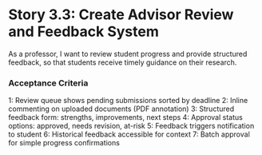 # Story 3.3: Create Advisor Review and Feedback System

As a professor,
I want to review student progress and provide structured feedback,
so that students receive timely guidance on their research.

### Acceptance Criteria
1: Review queue shows pending submissions sorted by deadline
2: Inline commenting on uploaded documents (PDF annotation)
3: Structured feedback form: strengths, improvements, next steps
4: Approval status options: approved, needs revision, at-risk
5: Feedback triggers notification to student
6: Historical feedback accessible for context
7: Batch approval for simple progress confirmations
